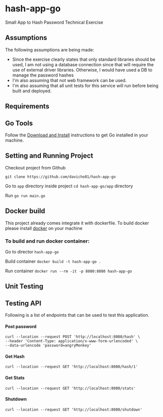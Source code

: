 # hash-app-go
Small App to Hash Password Technical Exercise

## Assumptions

The following assumptions are being made:

* Since the exercise clearly states that only standard libraries should be used, I am not using a database connection since that will require the use of external driver libraries. Otherwise, I would have used a DB to manage the password hashes
* I'm also assuming that not web framework can be used.
* I'm also assuming that all unit tests for this service will run before being built and deployed. 

## Requirements

## Go Tools
Follow the [Download and Install](https://go.dev/doc/install) instructions to get Go installed in your machine.

## Setting and Running Project

Checkout project from Github

`git clone https://github.com/davicho01/hash-app-go`

Go to `app` directory inside project `cd hash-app-go/app` directory

Run `go run main.go`

## Docker build

This project already comes integrate it with dockerfile. To build docker please install [docker](https://docs.docker.com/get-docker/) on your machine

### To build and run docker container:

Go to director `hash-app-go`

Build container `docker build -t hash-app-go .`

Run container `docker run --rm -it -p 8080:8080 hash-app-go`

## Unit Testing



## Testing API

Following is a list of endpoints that can be used to test this application.

#### Post password
```curl
curl --location --request POST 'http://localhost:8080/hash' \
--header 'Content-Type: application/x-www-form-urlencoded' \
--data-urlencode 'password=angryMonkey'
```

#### Get Hash
```curl
curl --location --request GET 'http://localhost:8080/hash/1'
```

#### Get Stats
```curl
curl --location --request GET 'http://localhost:8080/stats'
```

#### Shutdown
````curl
curl --location --request GET 'http://localhost:8080/shutdown'
````


